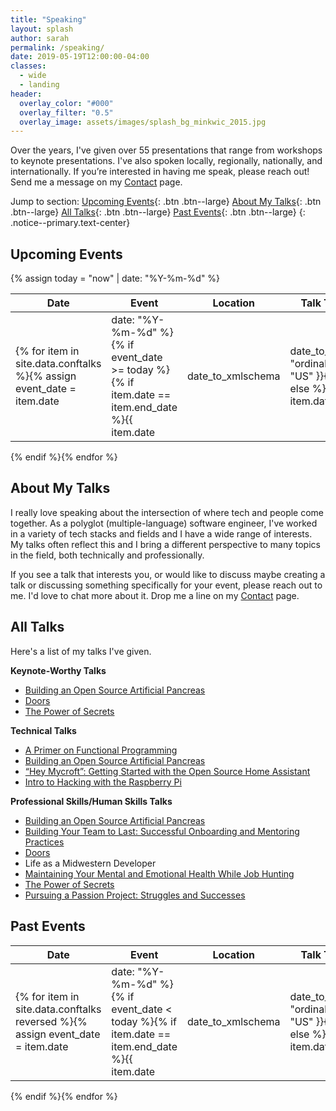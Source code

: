 ```yaml
---
title: "Speaking"
layout: splash
author: sarah
permalink: /speaking/
date: 2019-05-19T12:00:00-04:00
classes: 
  - wide
  - landing
header:
  overlay_color: "#000"
  overlay_filter: "0.5"
  overlay_image: assets/images/splash_bg_minkwic_2015.jpg
---
```


Over the years, I've given over 55 presentations that range from workshops to keynote presentations. I've also spoken 
locally, regionally, nationally, and internationally. If you’re interested in having me speak, please reach out! Send 
me a message on my [Contact](/contact/) page.

Jump to section: 
[Upcoming Events](#upcoming-events){: .btn .btn--large}
[About My Talks](#about-my-talks){: .btn .btn--large}
[All Talks](#all-talks){: .btn .btn--large}
[Past Events](#past-events){: .btn .btn--large}
{: .notice--primary.text-center}

## Upcoming Events

{% assign today = "now" | date: "%Y-%m-%d" %}

| Date | Event | Location | Talk Type | Talk Title | 
|------|-------|----------|-----------|------------|
{% for item in site.data.conftalks %}{% assign event_date = item.date | date: "%Y-%m-%d" %}{% if event_date >= today %}{% if item.date == item.end_date %}{{ item.date | date_to_xmlschema | date_to_string: "ordinal", "US" }}{% else %}{{ item.date | date_to_xmlschema | date_to_string: "ordinal", "US" }} - {{ item.end_date | date_to_xmlschema | date_to_string: "ordinal", "US" }}{% endif %} | {% if item.event_url %}<a href="{{ item.event_url}}" target="_blank">{{ item.event }}</a>{% else %}{{ item.event }}{% endif %} | {{ item.location }} | {{ item.type }} | {% if item.talk_url %}<a href="{{ item.talk_url}}">{{ item.title }}</a>{% else %}{{ item.title }}{% endif %}
{% endif %}{% endfor %}

## About My Talks

I really love speaking about the intersection of where tech and people come together. As a polyglot (multiple-language) 
software engineer, I've worked in a variety of tech stacks and fields and I have a wide range of interests. My talks 
often reflect this and I bring a different perspective to many topics in the field, both technically and professionally.

If you see a talk that interests you, or would like to discuss maybe creating a talk or discussing something 
specifically for your event, please reach out to me. I'd love to chat more about it. Drop me a line on my 
[Contact](/contact/) page.

## All Talks

Here's a list of my talks I've given.

**Keynote-Worthy Talks**
- [Building an Open Source Artificial Pancreas](/speaking/building-an-open-source-artificial-pancreas/)
- [Doors](/speaking/doors/)
- [The Power of Secrets](/speaking/the-power-of-secrets/)

**Technical Talks**
- [A Primer on Functional Programming](/speaking/a-primer-on-functional-programming/)
- [Building an Open Source Artificial Pancreas](/speaking/building-an-open-source-artificial-pancreas/)
- [“Hey Mycroft”: Getting Started with the Open Source Home Assistant](/speaking/hey-mycroft-getting-started-with-the-open-source-home-assistant/)
- [Intro to Hacking with the Raspberry Pi](/speaking/intro-to-hacking-with-the-raspberry-pi/)
    
**Professional Skills/Human Skills Talks**
- [Building an Open Source Artificial Pancreas](/speaking/building-an-open-source-artificial-pancreas/)
- [Building Your Team to Last: Successful Onboarding and Mentoring Practices](/speaking/building-your-team-to-last/)
- [Doors](/speaking/doors/)
- Life as a Midwestern Developer
- [Maintaining Your Mental and Emotional Health While Job Hunting](/speaking/maintaining-your-mental-and-emotional-health-while-job-hunting/)
- [The Power of Secrets](/speaking/the-power-of-secrets/)
- [Pursuing a Passion Project: Struggles and Successes]()


## Past Events

| Date | Event | Location | Talk Type | Talk Title | 
|------|-------|----------|-----------|------------|
{% for item in site.data.conftalks reversed %}{% assign event_date = item.date | date: "%Y-%m-%d" %}{% if event_date < today %}{% if item.date == item.end_date %}{{ item.date | date_to_xmlschema | date_to_string: "ordinal", "US" }}{% else %}{{ item.date | date_to_xmlschema | date_to_string: "ordinal", "US" }} - {{ item.end_date | date_to_xmlschema | date_to_string: "ordinal", "US" }}{% endif %} | {% if item.event_url %}<a href="{{ item.event_url}}" target="_blank">{{ item.event }}</a>{% else %}{{ item.event }}{% endif %} | {{ item.location }} | {{ item.type }} | {% if item.talk_url %}<a href="{{ item.talk_url}}">{{ item.title }}</a>{% else %}{{ item.title }}{% endif %}
{% endif %}{% endfor %}
